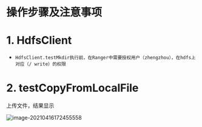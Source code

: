 # 操作步骤及注意事项

# 1. HdfsClient

- ```ABAP
  HdfsClient.testMkdir执行前，在Ranger中需要授权用户（zhengzhou），在hdfs上对应（/ write）的权限
  ```

# 2. testCopyFromLocalFile

上传文件，结果显示

![image-20210416172455558](HDFSDemoReadme.assets/image-20210416172455558.png)
